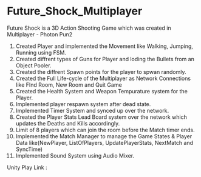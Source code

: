 # Future_Shock_Multiplayer
Future Shock is a 3D Action Shooting Game which was created in Multiplayer - Photon Pun2

1. Created Player and implemented the Movement like Walking, Jumping, Running using FSM.
2. Created diffrent types of Guns for Player and loding the Bullets from an Object Pooler.
3. Created the diffrent Spawn points for the player to spwan randomly.
4. Created the Full Life-cycle of the Multiplayer as Network Connections like FInd Room, New Room and Quit Game
5. Created the Health System and Weapon Tempurature system for the Player.
6. Implemented player respawn system after dead state.
7. Implemented Timer System and synced up over the network.
8. Created the Player Stats Lead Board system over the network which updates the Deaths and Kills accordingly.
9. Limit of 8 players which can join the room before the Match timer ends.
10. Implemented the Match Manager to manage the Game States & Player Data like(NewPlayer, ListOfPlayers, UpdatePlayerStats, NextMatch and SyncTime)
11. Implemented Sound System using Audio Mixer.

Unity Play Link : 
